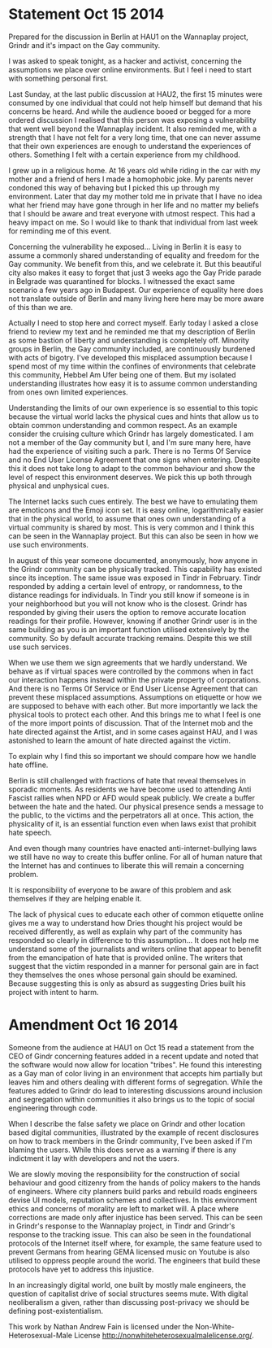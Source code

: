 # Statement Oct 15 2014

Prepared for the discussion in Berlin at HAU1 on the Wannaplay
project, Grindr and it's impact on the Gay community.

I was asked to speak tonight, as a hacker and activist, concerning
the assumptions we place over online environments. But I feel i
need to start with something personal first.

Last Sunday, at the last public discussion at HAU2, the first 15
minutes were consumed by one individual that could not help himself
but demand that his concerns be heard. And while the audience booed
or begged for a more ordered discussion I realised that this person
was exposing a vulnerability that went well beyond the Wannaplay
incident. It also reminded me, with a strength that I have not felt
for a very long time, that one can never assume that their own
experiences are enough to understand the experiences of others.
Something I felt with a certain experience from my childhood.

I grew up in a religious home. At 16 years old while riding in the
car with my mother and a friend of hers I made a homophobic joke.
My parents never condoned this way of behaving but I picked this
up through my environment. Later that day my mother told me in
private that I have no idea what her friend may have gone through
in her life and no matter my beliefs that I should be aware and
treat everyone with utmost respect. This had a heavy impact on me.
So I would like to thank that individual from last week for reminding
me of this event.

Concerning the vulnerability he exposed...
Living in Berlin it is easy to assume a commonly shared understanding
of equality and freedom for the Gay community. We benefit from this,
and we celebrate it. But this beautiful city also makes it easy to
forget that just 3 weeks ago the Gay Pride parade in Belgrade was
quarantined for blocks. I witnessed the exact same scenario a few
years ago in Budapest. Our experience of equality here does not
translate outside of Berlin and many living here here may be more
aware of this than we are.

Actually I need to stop here and correct myself. Early today I asked
a close friend to review my text and he reminded me that my description
of Berlin as some bastion of liberty and understanding is completely
off. Minority groups in Berlin, the Gay community included, are
continuously burdened with acts of bigotry. I've developed this
misplaced assumption because I spend most of my time within the
confines of environments that celebrate this community, Hebbel Am Ufer
being one of them. But my isolated understanding illustrates how easy
it is to assume common understanding from ones own limited experiences.

Understanding the limits of our own experience is so essential to
this topic because the virtual world lacks the physical cues and
hints that allow us to obtain common understanding and common
respect. As an example consider the cruising culture which Grindr
has largely domesticated. I am not a member of the Gay community
but I, and I'm sure many here, have had the experience of visiting
such a park. There is no Terms Of Service and no End User License
Agreement that one signs when entering. Despite this it does not
take long to adapt to the common behaviour and show the level of
respect this environment deserves. We pick this up both through
physical and unphysical cues.

The Internet lacks such cues entirely. The best we have to emulating
them are emoticons and the Emoji icon set. It is easy online,
logarithmically easier that in the physical world, to assume that
ones own understanding of a virtual community is shared by most.
This is very common and I think this can be seen in the Wannaplay
project. But this can also be seen in how we use such environments.

In august of this year someone documented, anonymously, how anyone
in the Grindr community can be physically tracked. This capability
has existed since its inception. The same issue was exposed in Tindr
in February. Tindr responded by adding a certain level of entropy,
or randomness, to the distance readings for individuals. In Tindr
you still know if someone is in your neighborhood but you will not
know who is the closest. Grindr has responded by giving their users
the option to remove accurate location readings for their profile.
However, knowing if another Grindr user is in the same building as
you is an important function utilised extensively by the community.
So by default accurate tracking remains. Despite this we still use
such services.

When we use them we sign agreements that we hardly understand. We
behave as if virtual spaces were controlled by the commons when in
fact our interaction happens instead within the private property
of corporations. And there is no Terms Of Service or End User License
Agreement that can prevent these misplaced assumptions. Assumptions
on etiquette or how we are supposed to behave with each other. But
more importantly we lack the physical tools to protect each other.
And this brings me to what I feel is one of the more import points
of discussion. That of the Internet mob and the hate directed against
the Artist, and in some cases against HAU, and I was astonished to
learn the amount of hate directed against the victim.

To explain why I find this so important we should compare how we
handle hate offline.

Berlin is still challenged with fractions of hate that reveal
themselves in sporadic moments. As residents we have become used
to attending Anti Fascist rallies when NPD or AFD would speak
publicly.  We create a buffer between the hate and the hated. Our
physical presence sends a message to the public, to the victims and
the perpetrators all at once. This action, the physicality of it,
is an essential function even when laws exist that prohibit hate
speech.

And even though many countries have enacted anti-internet-bullying
laws we still have no way to create this buffer online. For all of
human nature that the Internet has and continues to liberate this
will remain a concerning problem.

It is responsibility of everyone to be aware of this problem and
ask themselves if they are helping enable it.

The lack of physical cues to educate each other of common etiquette
online gives me a way to understand how Dries thought his project
would be received differently, as well as explain why part of the
community has responded so clearly in difference to this assumption...
It does not help me understand some of the journalists and writers
online that appear to benefit from the emancipation of hate that
is provided online. The writers that suggest that the victim responded
in a manner for personal gain are in fact they themselves the ones
whose personal gain should be examined. Because suggesting this is
only as absurd as suggesting Dries built his project with intent
to harm.


# Amendment Oct 16 2014

Someone from the audience at HAU1 on Oct 15 read a statement from the
CEO of Gindr concerning features added in a recent update and noted
that the software would now allow for location "tribes". He found
this interesting as a Gay man of color living in an environment that
accepts him partially but leaves him and others dealing with
different forms of segregation. While the features added to Grindr do
lead to interesting discussions around inclusion and segregation
within communities it also brings us to the topic of social
engineering through code.

When I describe the false safety we place on Grindr and other
location based digital communities, illustrated by the example of
recent disclosures on how to track members in the Grindr community,
I've been asked if I'm blaming the users. While this does serve as a
warning if there is any indictment it lay with developers and not the
users.

We are slowly moving the responsibility for the construction of
social behaviour and good citizenry from the hands of policy makers
to the hands of engineers. Where city planners build parks and rebuild
roads engineers devise UI models, reputation schemes and collectives.
In this environment ethics and concerns of morality are left to
market will. A place where corrections are made only after injustice
has been served. This can be seen in Grindr's response to the
Wannaplay project, in Tindr and Grindr's response to the tracking
issue. This can also be seen in the foundational protocols of the
Internet itself where, for example, the same feature used to prevent
Germans from hearing GEMA licensed music on Youtube is also utilised
to oppress people around the world. The engineers that build these
protocols have yet to address this injustice.

In an increasingly digital world, one built by mostly male engineers,
the question of capitalist drive of social structures seems mute.
With digital neoliberalism a given, rather than discussing
post-privacy we should be defining post-existentialism.




This work by Nathan Andrew Fain is licensed under the
Non-White-Heterosexual-Male License
<http://nonwhiteheterosexualmalelicense.org/>.
